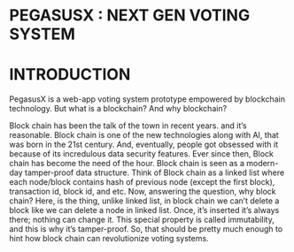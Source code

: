 # PEGASUSX : NEXT GEN VOTING SYSTEM
# INTRODUCTION
PegasusX is a web-app voting system prototype empowered by blockchain technology.
But what is a blockchain? And why blockchain?

Block chain has been the talk of the town in recent years. and it’s reasonable.
Block chain is one of the new technologies along with AI, that was born in the 21st century. And, eventually, people got obsessed with it because of its incredulous data security features. Ever since then, Block chain has become the need of the hour.
Block chain is seen as a modern-day tamper-proof data structure. Think of Block chain as a linked list where each node/block contains hash of previous node (except the first block), transaction id, block id, and etc. Now, answering the question, why block chain? Here, is the thing, unlike linked list, in block chain we can’t delete a block like we can delete a node in linked list. Once, it’s inserted it’s always there; nothing can change it. This special property is called immutability, and this is why it’s tamper-proof.
So, that should be pretty much enough to hint how block chain can revolutionize voting systems.
